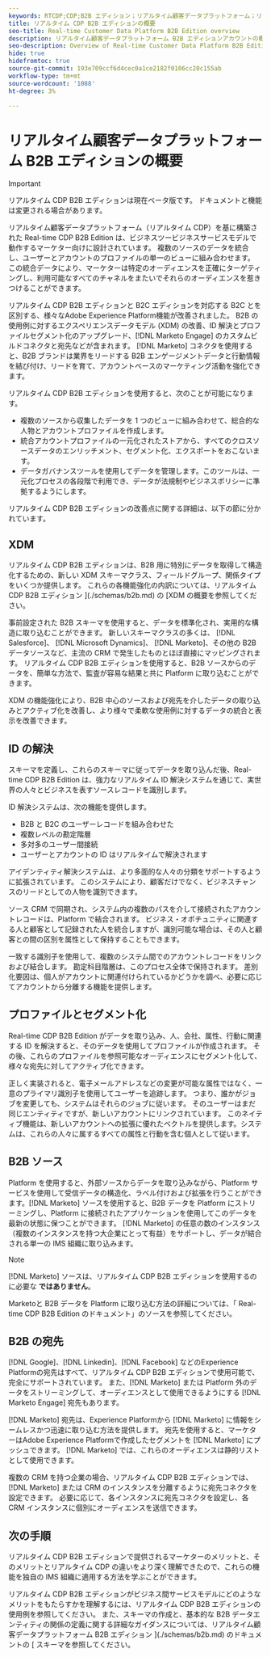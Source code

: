 ```yaml
---
keywords: RTCDP;CDP;B2B エディション；リアルタイム顧客データプラットフォーム；リアルタイム顧客データプラットフォーム；リアルタイム cdp;b2b;cdp；顧客 AI
title: リアルタイム CDP B2B エディションの概要
seo-title: Real-time Customer Data Platform B2B Edition overview
description: リアルタイム顧客データプラットフォーム B2B エディションアカウントの概要
seo-description: Overview of Real-time Customer Data Platform B2B Edition Account
hide: true
hidefromtoc: true
source-git-commit: 193e709ccf6d4cec0a1ce2182f0106cc20c155ab
workflow-type: tm+mt
source-wordcount: '1088'
ht-degree: 3%

---
```


# リアルタイム顧客データプラットフォーム B2B エディションの概要

>[!IMPORTANT]
>
>リアルタイム CDP B2B エディションは現在ベータ版です。 ドキュメントと機能は変更される場合があります。

リアルタイム顧客データプラットフォーム（リアルタイム CDP）を基に構築された Real-time CDP B2B Edition は、ビジネスツービジネスサービスモデルで動作するマーケター向けに設計されています。 複数のソースのデータを統合し、ユーザーとアカウントのプロファイルの単一のビューに組み合わせます。 この統合データにより、マーケターは特定のオーディエンスを正確にターゲティングし、利用可能なすべてのチャネルをまたいでそれらのオーディエンスを惹きつけることができます。

リアルタイム CDP B2B エディションと B2C エディションを対応する B2C とを区別する、様々なAdobe Experience Platform機能が改善されました。 B2B の使用例に対するエクスペリエンスデータモデル (XDM) の改善、ID 解決とプロファイルセグメント化のアップグレード、[!DNL Marketo Engage] のカスタムビルドコネクタと宛先などが含まれます。 [!DNL Marketo] コネクタを使用すると、B2B ブランドは業界をリードする B2B エンゲージメントデータと行動情報を結び付け、リードを育て、アカウントベースのマーケティング活動を強化できます。

リアルタイム CDP B2B エディションを使用すると、次のことが可能になります。

* 複数のソースから収集したデータを 1 つのビューに組み合わせて、総合的な人物とアカウントプロファイルを作成します。
* 統合アカウントプロファイルの一元化されたストアから、すべてのクロスソースデータのエンリッチメント、セグメント化、エクスポートをおこないます。
* データガバナンスツールを使用してデータを管理します。このツールは、一元化プロセスの各段階で利用でき、データが法規制やビジネスポリシーに準拠するようにします。

リアルタイム CDP B2B エディションの改善点に関する詳細は、以下の節に分かれています。

## XDM

リアルタイム CDP B2B エディションは、B2B 用に特別にデータを取得して構造化するための、新しい XDM スキーマクラス、フィールドグループ、関係タイプをいくつか提供します。 これらの各機能強化の内訳については、リアルタイム CDP B2B エディション ](./schemas/b2b.md) の [XDM の概要を参照してください。

事前設定された B2B スキーマを使用すると、データを標準化され、実用的な構造に取り込むことができます。 新しいスキーマクラスの多くは、 [!DNL Salesforce]、 [!DNL Microsoft Dynamics]、 [!DNL Marketo]、その他の B2B データソースなど、主流の CRM で発生したものとほぼ直接にマッピングされます。 リアルタイム CDP B2B エディションを使用すると、B2B ソースからのデータを、簡単な方法で、監査が容易な結果と共に Platform に取り込むことができます。

XDM の機能強化により、B2B 中心のソースおよび宛先を介したデータの取り込みとアクティブ化を改善し、より様々で柔軟な使用例に対するデータの統合と表示を改善できます。

## ID の解決

スキーマを定義し、これらのスキーマに従ってデータを取り込んだ後、Real-time CDP B2B Edition は、強力なリアルタイム ID 解決システムを通じて、実世界の人々とビジネスを表すソースレコードを識別します。

ID 解決システムは、次の機能を提供します。

* B2B と B2C のユーザーレコードを組み合わせた
* 複数レベルの勘定階層
* 多対多のユーザー間接続
* ユーザーとアカウントの ID はリアルタイムで解決されます

アイデンティティ解決システムは、より多面的な人々の分類をサポートするように拡張されています。 このシステムにより、顧客だけでなく、ビジネスチャンスのリードとしての人物を識別できます。

ソース CRM で同期され、システム内の複数のパスを介して接続されたアカウントレコードは、Platform で結合されます。 ビジネス・オポチュニティに関連する人と顧客として記録された人を統合しますが、識別可能な場合は、その人と顧客との間の区別を属性として保持することもできます。

一致する識別子を使用して、複数のシステム間でのアカウントレコードをリンクおよび結合します。 勘定科目階層は、このプロセス全体で保持されます。 差別化要因は、個人がアカウントに関連付けられているかどうかを調べ、必要に応じてアカウントから分離する機能を提供します。

## プロファイルとセグメント化

Real-time CDP B2B Edition がデータを取り込み、人、会社、属性、行動に関連する ID を解決すると、そのデータを使用してプロファイルが作成されます。 その後、これらのプロファイルを参照可能なオーディエンスにセグメント化して、様々な宛先に対してアクティブ化できます。

正しく実装されると、電子メールアドレスなどの変更が可能な属性ではなく、一意のプライマリ識別子を使用してユーザーを追跡します。 つまり、誰かがジョブを変更しても、システムはそれらのジョブに従います。 そのユーザーはまだ同じエンティティですが、新しいアカウントにリンクされています。 このネイティブ機能は、新しいアカウントへの拡張に優れたベクトルを提供します。システムは、これらの人々に属するすべての属性と行動を含む個人として従います。

## B2B ソース

 Platform を使用すると、外部ソースからデータを取り込みながら、Platform サービスを使用して受信データの構造化、ラベル付けおよび拡張を行うことができます。[!DNL Marketo] ソースを使用すると、B2B データを Platform にストリーミングし、Platform に接続されたアプリケーションを使用してこのデータを最新の状態に保つことができます。 [!DNL Marketo] の任意の数のインスタンス（複数のインスタンスを持つ大企業にとって有益）をサポートし、データが結合される単一の IMS 組織に取り込みます。

>[!NOTE]
>
>[!DNL Marketo] ソースは、リアルタイム CDP B2B エディションを使用するのに必要な **ではありません**。

Marketoと B2B データを Platform に取り込む方法の詳細については、「 Real-time CDP B2B Edition のドキュメント」のソースを参照してください。

<!-- PLACEHOLDER [sources in Real-time CDP B2B Edition](./sources/b2b) -->

## B2B の宛先

[!DNL Google]、[!DNL Linkedin]、[!DNL Facebook] などのExperience Platformの宛先はすべて、リアルタイム CDP B2B エディションで使用可能で、完全にサポートされています。 また、[!DNL Marketo] または Platform 外のデータをストリーミングして、オーディエンスとして使用できるようにする [!DNL Marketo Engage] 宛先もあります。

[!DNL Marketo] 宛先は、Experience Platformから [!DNL Marketo] に情報をシームレスかつ迅速に取り込む方法を提供します。 宛先を使用すると、マーケターはAdobe Experience Platformで作成したセグメントを [!DNL Marketo] にプッシュできます。 [!DNL Marketo] では、これらのオーディエンスは静的リストとして使用できます。

複数の CRM を持つ企業の場合、リアルタイム CDP B2B エディションでは、[!DNL Marketo] または CRM のインスタンスを分離するように宛先コネクタを設定できます。 必要に応じて、各インスタンスに宛先コネクタを設定し、各 CRM インスタンスに個別にオーディエンスを送信できます。

## 次の手順

リアルタイム CDP B2B エディションで提供されるマーケターのメリットと、そのメリットとリアルタイム CDP の違いをより深く理解できたので、これらの機能を独自の IMS 組織に適用する方法を学ぶことができます。

<!-- PLACEHOLDER [example use case for Real-time CDP B2B Edition]() -->

リアルタイム CDP B2B エディションがビジネス間サービスモデルにどのようなメリットをもたらすかを理解するには、リアルタイム CDP B2B エディションの使用例を参照してください。 また、スキーマの作成と、基本的な B2B データエンティティの関係の定義に関する詳細なガイダンスについては、リアルタイム顧客データプラットフォーム B2B エディション ](./schemas/b2b.md) のドキュメントの [ スキーマを参照してください。
